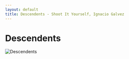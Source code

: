 ```yaml
---
layout: default
title: Descendents - Shoot It Yourself, Ignacio Galvez
---
```


# Descendents

![Descendents](http://assets.farmhouse.co/publishing/1-shoot-it-yourself/images/descendents-1.jpg)
